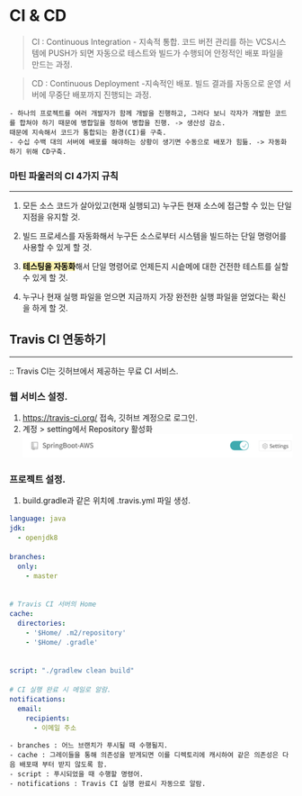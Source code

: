# CI & CD


> CI : Continuous Integration - 지속적 통합. 코드 버전 관리를 하는 VCS시스템에 PUSH가 되면 자동으로 테스트와 빌드가 수행되어 안정적인 배포 파일을 만드는 과정.

> CD : Continuous Deployment -지속적인 배포. 빌드 결과를 자동으로 운영 서버에 무중단 배포까지 진행되는 과정.

    - 하나의 프로젝트를 여러 개발자가 함께 개발을 진행하고, 그러다 보니 각자가 개발한 코드를 합쳐야 하기 때문에 병합일을 정하여 병합을 진행. -> 생산성 감소.    
    때문에 지속해서 코드가 통합되는 환경(CI)를 구축.
    - 수십 수백 대의 서버에 배포를 해야하는 상황이 생기면 수동으로 배포가 힘듦. -> 자동화하기 위해 CD구축.

### 마틴 파울러의 CI 4가지 규칙
****
1. 모든 소스 코드가 살아있고(현재 실행되고) 누구든 현재 소스에 접근할 수 있는 단일 지점을 유지할 것.    

   
2. 빌드 프로세스를 자동화해서 누구든 소스로부터 시스템을 빌드하는 단일 명령어를 사용할 수 있게 할 것.

   
3. <mark style='background-color:#fff5b1 '>**테스팅을 자동화**</mark>해서 단일 명령어로 언제든지 시슽메에 대한 건전한 테스트를 실할 수 있게 할 것.


4. 누구나 현재 실행 파일을 얻으면 지금까지 가장 완전한 실행 파일을 얻었다는 확신을 하게 할 것.


## Travis CI 연동하기
****
:: Travis CI는 깃허브에서 제공하는 무료 CI 서비스.   

### 웹 서비스 설정.
1. https://travis-ci.org/ 접속, 깃허브 계정으로 로그인.
2. 계정 > setting에서 Repository 활성화
![img.png](img.png)
   
### 프로젝트 설정.
1. build.gradle과 같은 위치에 .travis.yml 파일 생성.
```yaml
language: java
jdk:
  - openjdk8
    
branches:
  only:
    - master
      
      
# Travis CI 서버의 Home
cache:
  directories:
    - '$Home/ .m2/repository'
    - '$Home/ .gradle'
  

script: "./gradlew clean build"

# CI 실행 완료 시 메일로 알람.
notifications: 
  email:
    recipients: 
      - 이메일 주소
```

    - branches : 어느 브랜치가 푸시될 때 수행될지. 
    - cache : 그레이들을 통해 의존성을 받게되면 이를 디렉토리에 캐시하여 같은 의존성은 다음 배포때 부터 받지 않도록 함.
    - script : 푸시되었을 때 수행할 명령어.
    - notifications : Travis CI 실행 완료시 자동으로 알람.